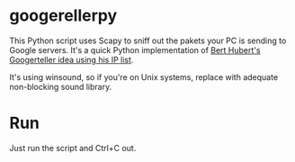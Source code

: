 # googerellerpy
This Python script uses Scapy to sniff out the pakets your PC is sending to Google servers. It's a quick Python implementation of [Bert Hubert's Googerteller idea using his IP list](https://github.com/berthubert/googerteller).

It's using winsound, so if you're on Unix systems, replace with adequate non-blocking sound library.

# Run
Just run the script and Ctrl+C out.
